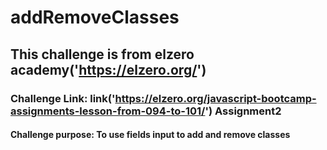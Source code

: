 # addRemoveClasses
## This challenge is from elzero academy('https://elzero.org/')
### Challenge Link: link('https://elzero.org/javascript-bootcamp-assignments-lesson-from-094-to-101/')  Assignment2
#### Challenge purpose: To use fields input to add and remove classes 
